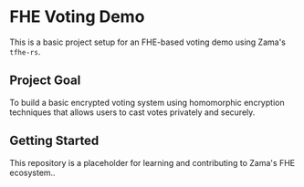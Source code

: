 # FHE Voting Demo

This is a basic project setup for an FHE-based voting demo using Zama's `tfhe-rs`.

## Project Goal
To build a basic encrypted voting system using homomorphic encryption techniques that allows users to cast votes privately and securely.

## Getting Started
This repository is a placeholder for learning and contributing to Zama's FHE ecosystem..
